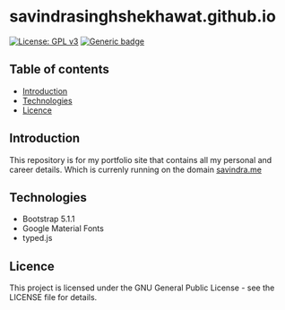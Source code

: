 # savindrasinghshekhawat.github.io

[![License: GPL v3](https://img.shields.io/badge/License-GPL%20v3-blue.svg)](https://www.gnu.org/licenses/gpl-3.0)
[![Generic badge](https://img.shields.io/badge/View-Website-blue.svg)](https://savindra.me/)



## Table of contents
* [Introduction](#introduction)
* [Technologies](#technologies)
* [Licence](#licence)

## Introduction
This repository is for my portfolio site that contains all my personal and career details. Which is currenly running on the domain [savindra.me](https://savindra.me/)

## Technologies

- Bootstrap 5.1.1
- Google Material Fonts
- typed.js

## Licence
This project is licensed under the GNU General Public License - see the LICENSE file for details.
